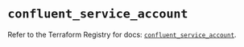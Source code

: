 # `confluent_service_account`

Refer to the Terraform Registry for docs: [`confluent_service_account`](https://registry.terraform.io/providers/confluentinc/confluent/2.11.0/docs/resources/service_account).

